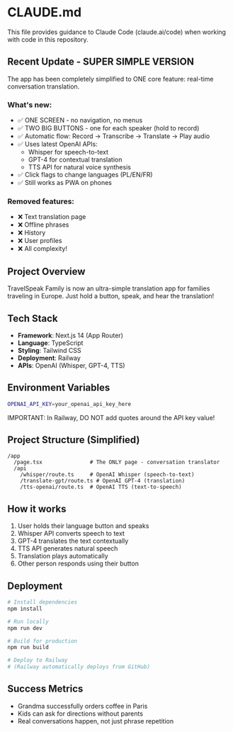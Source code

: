# CLAUDE.md

This file provides guidance to Claude Code (claude.ai/code) when working with code in this repository.

## Recent Update - SUPER SIMPLE VERSION

The app has been completely simplified to ONE core feature: real-time conversation translation.

### What's new:
- ✅ ONE SCREEN - no navigation, no menus
- ✅ TWO BIG BUTTONS - one for each speaker (hold to record)
- ✅ Automatic flow: Record → Transcribe → Translate → Play audio
- ✅ Uses latest OpenAI APIs:
  - Whisper for speech-to-text
  - GPT-4 for contextual translation
  - TTS API for natural voice synthesis
- ✅ Click flags to change languages (PL/EN/FR)
- ✅ Still works as PWA on phones

### Removed features:
- ❌ Text translation page
- ❌ Offline phrases
- ❌ History
- ❌ User profiles
- ❌ All complexity!

## Project Overview

TravelSpeak Family is now an ultra-simple translation app for families traveling in Europe. Just hold a button, speak, and hear the translation!

## Tech Stack

- **Framework**: Next.js 14 (App Router)
- **Language**: TypeScript
- **Styling**: Tailwind CSS
- **Deployment**: Railway
- **APIs**: OpenAI (Whisper, GPT-4, TTS)

## Environment Variables

```bash
OPENAI_API_KEY=your_openai_api_key_here
```

IMPORTANT: In Railway, DO NOT add quotes around the API key value!

## Project Structure (Simplified)

```
/app
  /page.tsx               # The ONLY page - conversation translator
  /api
    /whisper/route.ts     # OpenAI Whisper (speech-to-text)
    /translate-gpt/route.ts # OpenAI GPT-4 (translation)
    /tts-openai/route.ts  # OpenAI TTS (text-to-speech)
```

## How it works

1. User holds their language button and speaks
2. Whisper API converts speech to text
3. GPT-4 translates the text contextually
4. TTS API generates natural speech
5. Translation plays automatically
6. Other person responds using their button

## Deployment

```bash
# Install dependencies
npm install

# Run locally
npm run dev

# Build for production
npm run build

# Deploy to Railway
# (Railway automatically deploys from GitHub)
```

## Success Metrics

- Grandma successfully orders coffee in Paris
- Kids can ask for directions without parents
- Real conversations happen, not just phrase repetition